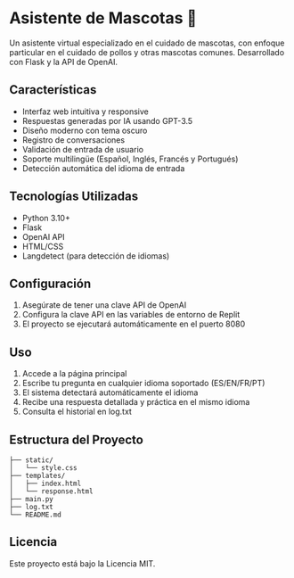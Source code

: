 
# Asistente de Mascotas 🐾

Un asistente virtual especializado en el cuidado de mascotas, con enfoque particular en el cuidado de pollos y otras mascotas comunes. Desarrollado con Flask y la API de OpenAI.

## Características

- Interfaz web intuitiva y responsive
- Respuestas generadas por IA usando GPT-3.5
- Diseño moderno con tema oscuro
- Registro de conversaciones
- Validación de entrada de usuario
- Soporte multilingüe (Español, Inglés, Francés y Portugués)
- Detección automática del idioma de entrada

## Tecnologías Utilizadas

- Python 3.10+
- Flask
- OpenAI API
- HTML/CSS
- Langdetect (para detección de idiomas)

## Configuración

1. Asegúrate de tener una clave API de OpenAI
2. Configura la clave API en las variables de entorno de Replit
3. El proyecto se ejecutará automáticamente en el puerto 8080

## Uso

1. Accede a la página principal
2. Escribe tu pregunta en cualquier idioma soportado (ES/EN/FR/PT)
3. El sistema detectará automáticamente el idioma
4. Recibe una respuesta detallada y práctica en el mismo idioma
5. Consulta el historial en log.txt

## Estructura del Proyecto

```
├── static/
│   └── style.css
├── templates/
│   ├── index.html
│   └── response.html
├── main.py
├── log.txt
└── README.md
```

## Licencia

Este proyecto está bajo la Licencia MIT.
